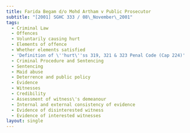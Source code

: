 ```yaml
---
title: Farida Begam d/o Mohd Artham v Public Prosecutor
subtitle: "[2001] SGHC 333 / 08\_November\_2001"
tags:
  - Criminal Law
  - Offences
  - Voluntarily causing hurt
  - Elements of offence
  - Whether elements satisfied
  - 'Definition of \''hurt\''ss 319, 321 & 323 Penal Code (Cap 224)'
  - Criminal Procedure and Sentencing
  - Sentencing
  - Maid abuse
  - Deterrence and public policy
  - Evidence
  - Witnesses
  - Credibility
  - Assessment of witness\'s demeanour
  - Internal and external consistency of evidence
  - Evidence of disinterested witness
  - Evidence of interested witnesses
layout: single
---
```



